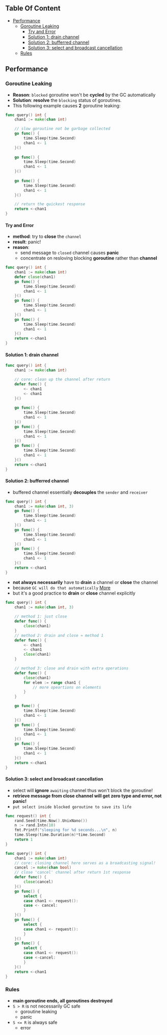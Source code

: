 <!-- START doctoc generated TOC please keep comment here to allow auto update -->
<!-- DON'T EDIT THIS SECTION, INSTEAD RE-RUN doctoc TO UPDATE -->
## Table Of Content

- [Performance](#performance)
  - [Goroutine Leaking](#goroutine-leaking)
    - [Try and Error](#try-and-error)
    - [Solution 1: drain channel](#solution-1-drain-channel)
    - [Solution 2: bufferred channel](#solution-2-bufferred-channel)
    - [Solution 3: select and broadcast cancellation](#solution-3-select-and-broadcast-cancellation)
  - [Rules](#rules)

<!-- END doctoc generated TOC please keep comment here to allow auto update -->

## Performance
### Goroutine Leaking
- **Reason**: `blocked` goroutine won't be **cycled** by the GC automatically
- **Solution**: **resolve** the `blocking` status of goroutines.
- This following example causes **2** goroutine leaking:
<!-- TODO: how channel is cycled in golang? -->
```go
func query() int {
    chan1 := make(chan int)

    // slow goroutine not be garbage collected
	go func() {
		time.Sleep(time.Second)
		chan1 <- 1
    }()
    
	go func() {
		time.Sleep(time.Second)
		chan1 <- 1
    }()
    
	go func() {
		time.Sleep(time.Second)
		chan1 <- 1
    }()

    // return the quickest response
	return <-chan1
}
```
#### Try and Error
- **method**: try to **close** the `channel`
- **result**: panic!
- **reason**: 
  - send message to `closed` channel causes **panic**
  - concentrate on resloving blocking **goroutine** rather than **channel**
```go
func query() int {
	chan1 := make(chan int)
	defer close(chan1)
	go func() {
		time.Sleep(time.Second)
		chan1 <- 1
	}()
	go func() {
		time.Sleep(time.Second)
		chan1 <- 1
	}()
	go func() {
		time.Sleep(time.Second)
		chan1 <- 1
	}()
	return <-chan1
}
```

#### Solution 1: drain channel
```go
func query() int {
    chan1 := make(chan int)

    // core: clean up the channel after return
	defer func() {
		<- chan1
		<- chan1
    }()
    
	go func() {
		time.Sleep(time.Second)
		chan1 <- 1
	}()
	go func() {
		time.Sleep(time.Second)
		chan1 <- 1
	}()
	go func() {
		time.Sleep(time.Second)
		chan1 <- 1
	}()
	return <-chan1
}
```

#### Solution 2: bufferred channel
- buffered channel essentially **decouples** the `sender` and `receiver` 
```go
func query() int {
	chan1 := make(chan int, 3)
	go func() {
		time.Sleep(time.Second)
		chan1 <- 1
	}()
	go func() {
		time.Sleep(time.Second)
		chan1 <- 1
	}()
	go func() {
		time.Sleep(time.Second)
		chan1 <- 1
	}()
	return <-chan1
}
```
- **not always necessarily** have to **drain** a channel or **close** the channel 
- because `GC will do that automatically` [More](https://stackoverflow.com/questions/8593645/is-it-ok-to-leave-a-channel-open)
- but it's a good practice to **drain** or **close** channel explicitly
```go
func query() int {
    chan1 := make(chan int, 3)
    
    // method 1: just close
    defer func() {
        close(chan1)
    }
    // method 2: drain and close ≈ method 1
    defer func() {
        <- chan1
        <- chan1
        close(chan1)
    }

    // method 3: close and drain with extra operations
    defer func() {
        close(chan1)
        for elem := range chan1 {
            // more opeartions on elements
        }
    }

	go func() {
		time.Sleep(time.Second)
		chan1 <- 1
	}()
	go func() {
		time.Sleep(time.Second)
		chan1 <- 1
	}()
	go func() {
		time.Sleep(time.Second)
		chan1 <- 1
	}()
	return <-chan1
}
```
#### Solution 3: select and broadcast cancellation
- select will **ignore** `awaiting` channel thus won't block the goroutine!
- **retrieve message from close channel will get zero type and error, not panic!**
- `put select inside blocked goroutine to save its life`
```go
func request() int {
	rand.Seed(time.Now().UnixNano())
	n := rand.Intn(10)
	fmt.Printf("sleeping for %d seconds...\n", n)
	time.Sleep(time.Duration(n)*time.Second)
	return 1
}

func query() int {
    chan1 := make(chan int)
    // core: closing channel here serves as a broadcasting signal!
    cancel := make(chan bool)
    // close 'cancel' channel after return 1st response
	defer func() {
		close(cancel)
	}()
	go func() {
		select {
		case chan1 <- request():
		case <- cancel:
		}
	}()
	go func() {
		select {
		case chan1 <- request():
		}
	}()
	go func() {
		select {
		case chan1 <- request():
		case <-cancel:
		}
	}()
	return <-chan1
}
```

### Rules
- **main goroutine ends, all goroutines destroyed**
- `S > R` is not necessarily GC safe
  - goroutine leaking
  - panic
- `S <= R` is always safe
  - error 
